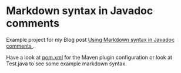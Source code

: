 Markdown syntax in Javadoc comments
=============
Example project for my Blog post [Using Markdown syntax in Javadoc comments ][1].

Have a look at [pom.xml][2] for the Maven plugin configuration or look at Test.java to see some example markdown syntax.

[1]: http://www.mscharhag.com/2014/06/using-markdown-syntax-in-javadoc.html
[2]: https://github.com/mscharhag/blog-examples/blob/master/markdown/pom.xml